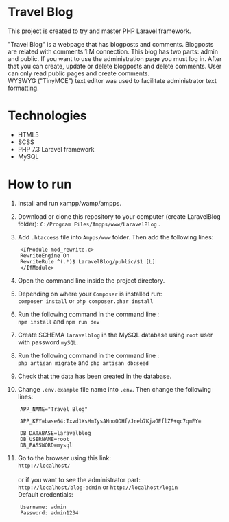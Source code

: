# Travel Blog

This project is created to try and master PHP Laravel framework.

"Travel Blog" is a webpage that has blogposts and comments. Blogposts are related with comments 1:M connection. This blog has two parts: admin and public. If you want to use the administration page you must log in. After that you can create, update or delete blogposts and delete comments. User can only read public pages and create comments. </br>
WYSWYG ("TinyMCE") text editor was used to facilitate administrator text formatting.

# Technologies

- HTML5
- SCSS
- PHP 7.3 Laravel framework
- MySQL

# How to run

1. Install and run xampp/wamp/ampps.

2. Download or clone this repository to your computer (create LaravelBlog folder): `C:/Program Files/Ampps/www/LaravelBlog` .

3. Add `.htaccess` file into `Ampps/www` folder. Then add the following lines:

```
    <IfModule mod_rewrite.c>
    RewriteEngine On
    RewriteRule ^(.*)$ LaravelBlog/public/$1 [L]
    </IfModule>
```

4. Open the command line inside the project directory. 

5. Depending on where your `Composer` is installed run: </br>
`composer install` or `php composer.phar install`

6. Run the following command in the command line : </br>
`npm install` and `npm run dev`

7. Create SCHEMA `laravelblog` in the MySQL database using `root` user with password `mySQL`.

8.  Run the following command in the command line : </br>
`php artisan migrate` and `php artisan db:seed`

9. Check that the data has been created in the database.

10. Change `.env.example` file name into `.env`. Then change the following lines:

```
    APP_NAME="Travel Blog"

    APP_KEY=base64:Txvd1XsHmIysAHnoODHf/Jreb7KjaGEflZF+qc7qmEY=

    DB_DATABASE=laravelblog
    DB_USERNAME=root
    DB_PASSWORD=mysql
```

11. Go to the browser using this link: </br> 
`http://localhost/` </br> </br>
or if you want to see the administrator part: </br>
`http://localhost/blog-admin` or  `http://localhost/login`</br>
Default credentials:

```
    Username: admin
    Password: admin1234
```